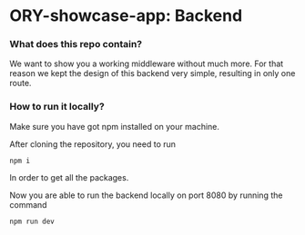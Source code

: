 # ORY-showcase-app: Backend
### What does this repo contain?
We want to show you a working middleware without much more. For that reason we kept the design of this backend very simple, resulting in only one route.

### How to run it locally?

Make sure you have got npm installed on your machine.

After cloning the repository, you need to run 

`npm i`

In order to get all the packages.

Now you are able to run the backend locally on port 8080 by running the command

`npm run dev`
